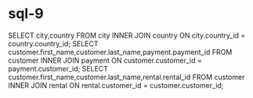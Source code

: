 # sql-9
SELECT city,country
		FROM city
		INNER JOIN country ON city.country_id = country.country_id;
    SELECT customer.first_name,customer.last_name,payment.payment_id
				FROM customer
				INNER JOIN payment ON customer.customer_id = payment.customer_id;
        SELECT customer.first_name,customer.last_name,rental.rental_id
			FROM customer
			INNER JOIN rental ON rental.customer_id = customer.customer_id;
